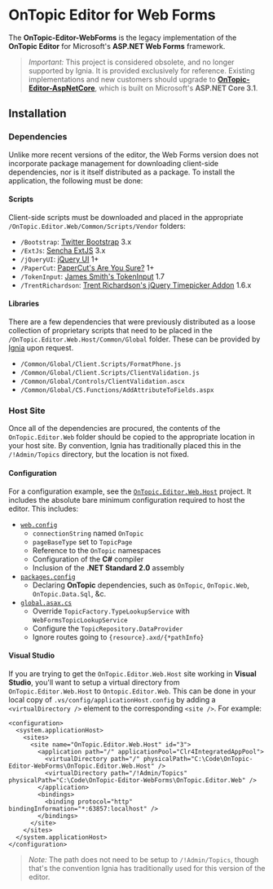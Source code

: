 # OnTopic Editor for Web Forms
The **OnTopic-Editor-WebForms** is the legacy implementation of the **OnTopic Editor** for Microsoft's **ASP.NET Web Forms** framework.

> _Important:_ This project is considered obsolete, and no longer supported by Ignia. It is provided exclusively for reference. Existing implementations and new customers should upgrade to **[OnTopic-Editor-AspNetCore](https://github.com/OnTopicCMS/OnTopic-Editor-AspNetCore)**, which is built on Microsoft's **ASP.NET Core 3.1**.

## Installation


### Dependencies
Unlike more recent versions of the editor, the Web Forms version does not incorporate package management for downloading client-side dependencies, nor is it itself distributed as a package. To install the application, the following must be done:

#### Scripts
Client-side scripts must be downloaded and placed in the appropriate `/OnTopic.Editor.Web/Common/Scripts/Vendor` folders:

* `/Bootstrap`: [Twitter Bootstrap](https://getbootstrap.com/docs/3.4/) 3.x
* `/ExtJs`: [Sencha ExtJS](https://www.sencha.com/products/extjs/) 3.x
* `/jQueryUI`: [jQuery UI](https://jqueryui.com/) 1+
* `/PaperCut`: [PaperCut's Are You Sure?](https://plugins.jquery.com/are-you-sure/) 1+
* `/TokenInput`: [James Smith's TokenInput](https://loopj.com/jquery-tokeninput/) 1.7
* `/TrentRichardson`: [Trent Richardson's jQuery Timepicker Addon](https://github.com/trentrichardson/jQuery-Timepicker-Addon) 1.6.x

#### Libraries
There are a few dependencies that were previously distributed as a loose collection of proprietary scripts that need to be placed in the `/OnTopic.Editor.Web.Host/Common/Global` folder. These can be provided by [Ignia](http://www.ignia.com) upon request.

* `/Common/Global/Client.Scripts/FormatPhone.js`
* `/Common/Global/Client.Scripts/ClientValidation.js`
* `/Common/Global/Controls/ClientValidation.ascx`
* `/Common/Global/CS.Functions/AddAttributeToFields.aspx`

### Host Site
Once all of the dependencies are procured, the contents of the `OnTopic.Editor.Web` folder should be copied to the appropriate location in your host site. By convention, Ignia has traditionally placed this in the `/!Admin/Topics` directory, but the location is not fixed.

#### Configuration
For a configuration example, see the [`OnTopic.Editor.Web.Host`](OnTopic.Editor.Web.Host) project. It includes the absolute bare minimum configuration required to host the editor. This includes:

* [`web.config`](OnTopic.Editor.Web.Host/Web.config)
  * `connectionString` named `OnTopic`
  * `pageBaseType` set to `TopicPage`
  * Reference to the `OnTopic` namespaces
  * Configuration of the **C#** compiler
  * Inclusion of the **.NET Standard 2.0** assembly
* [`packages.config`](OnTopic.Editor.Web.Host/packages.config)
  * Declaring **OnTopic** dependencies, such as `OnTopic`, `OnTopic.Web`, `OnTopic.Data.Sql`, &c.
* [`global.asax.cs`](OnTopic.Editor.Web.Host/global.asax.cs)
  *  Override `TopicFactory.TypeLookupService` with `WebFormsTopicLookupService`
  *  Configure the `TopicRepository.DataProvider`
  *  Ignore routes going to `{resource}.axd/{*pathInfo}`

#### Visual Studio
If you are trying to get the `OnTopic.Editor.Web.Host` site working in **Visual Studio**, you'll want to setup a virtual directory from `OnTopic.Editor.Web.Host` to `Ontopic.Editor.Web`. This can be done in your local copy of `.vs/config/applicationHost.config` by adding a `<virtualDirectory />` element to the corresponding `<site />`. For example:
```
<configuration>
  <system.applicationHost>
    <sites>
      <site name="OnTopic.Editor.Web.Host" id="3">
        <application path="/" applicationPool="Clr4IntegratedAppPool">
          <virtualDirectory path="/" physicalPath="C:\Code\OnTopic-Editor-WebForms\OnTopic.Editor.Web.Host" />
          <virtualDirectory path="/!Admin/Topics" physicalPath="C:\Code\OnTopic-Editor-WebForms\OnTopic.Editor.Web" />
        </application>
        <bindings>
          <binding protocol="http" bindingInformation="*:63857:localhost" />
        </bindings>
      </site>
    </sites>
  </system.applicationHost>
</configuration>
```

> _Note:_ The path does not need to be setup to `/!Admin/Topics`, though that's the convention Ignia has traditionally used for this version of the editor.